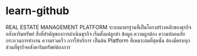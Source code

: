 # learn-github

REAL ESTATE MANAGEMENT PLATFORM ระบบมาตรฐานที่เป็นโครงสร้างหลักของธุรกิจอสังหาริมทรัพย์ สิ่งที่สำคัญของการดำเนินธุรกิจ เริ่มตั้งแต่ลูกค้า ข้อมูล ความถูกต้อง ความปลอดภัย กระบวนการทำงาน ความรวดเร็ว การให้บริการ เป็นต้น Platform ที่เหมาะสมที่สุดนั้น ต้องมีครบทุกส่วนที่ธุรกิจอสังหาริมทรัพย์ต้องการ
